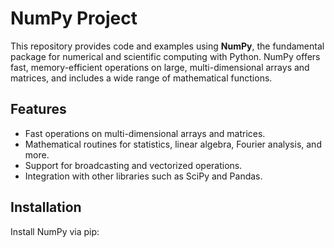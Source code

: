 # NumPy Project

This repository provides code and examples using **NumPy**, the fundamental package for numerical and scientific computing with Python. NumPy offers fast, memory-efficient operations on large, multi-dimensional arrays and matrices, and includes a wide range of mathematical functions.

## Features

- Fast operations on multi-dimensional arrays and matrices.
- Mathematical routines for statistics, linear algebra, Fourier analysis, and more.
- Support for broadcasting and vectorized operations.
- Integration with other libraries such as SciPy and Pandas.

## Installation

Install NumPy via pip:

